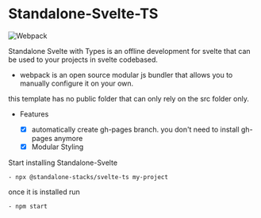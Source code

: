 ﻿# Standalone-Svelte-TS

![Webpack](https://img.shields.io/badge/webpack-%238DD6F9.svg?style=for-the-badge&logo=webpack&logoColor=black)


Standalone Svelte with Types
is an offline development for svelte that can be used to your projects in svelte codebased.

- webpack is an open source modular js bundler that allows you to manually configure it on your own.

this template has no public folder that can only rely on the src folder only.

- Features

  - [x] automatically create gh-pages branch. you don't need to install gh-pages anymore
  - [x] Modular Styling

Start installing Standalone-Svelte

    - npx @standalone-stacks/svelte-ts my-project

once it is installed run 

    - npm start



  
